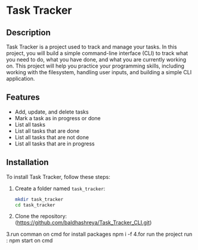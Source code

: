 # Task Tracker

## Description
Task Tracker is a project used to track and manage your tasks. In this project, you will build a simple command-line interface (CLI) to track what you need to do, what you have done, and what you are currently working on. This project will help you practice your programming skills, including working with the filesystem, handling user inputs, and building a simple CLI application.

## Features
- Add, update, and delete tasks
- Mark a task as in progress or done
- List all tasks
- List all tasks that are done
- List all tasks that are not done
- List all tasks that are in progress

## Installation
To install Task Tracker, follow these steps:

1. Create a folder named `task_tracker`:
   ```bash
   mkdir task_tracker
   cd task_tracker
2. Clone the repository:
   (https://github.com/baldhashreya/Task_Tracker_CLI.git)

3.run comman on cmd for install packages
  npm i -f
4.for run the project 
  run : npm start on cmd
